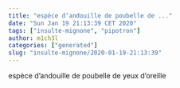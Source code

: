 ```yaml
---
title: "espèce d’andouille de poubelle de ..."
date: "Sun Jan 19 21:13:39 CET 2020"
tags: ["insulte-mignone", "pipotron"]
author: m1ch3l
categories: ["generated"]
slug: "insulte-mignone/2020-01-19-21:13:39"
---
```


espèce d’andouille de poubelle de yeux d’oreille

